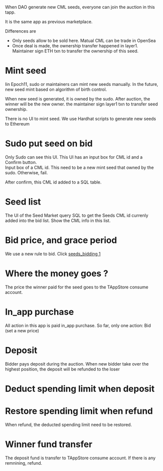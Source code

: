 When DAO generate new CML seeds, everyone can join the auction in this tapp.

It is the same app as previous marketplace.

Differences are

* Only seeds allow to be sold here. Matual CML can be trade in OpenSea
* Once deal is made, the ownership transfer happened in layer1. Maintainer sign ETH txn to transfer the ownership of this seed.

# Mint seed

Iin Epoch11, sudo or maintainers can mint new seeds manually. In the future, new seed mint based on algorithm of birth control.

When new seed is generated, it is owned by the sudo. After auction, the winner will be the new owner. the maintainer sign layer1 txn to transfer seed ownership.

There is no UI to mint seed. We use Hardhat scripts to generate new seeds to Ethereum

# Sudo put seed on bid

Only Sudo can see this UI. This UI has an input box for CML id and a Confirm button.  
Input box of a CML id. This need to be a new mint seed that owned by the sudo. Otherwise, fail.

After confirm, this CML id added to a SQL table.

# Seed list

The UI of the Seed Market query SQL to get the Seeds CML id currenly added into the bid list.
Show the CML info in this list.

# Bid price, and grace period

We use a new rule to bid. Click [seeds_bidding 1](../ideas/seeds_bidding%201.md)

# Where the money goes ?

The price the winner paid for the seed goes to the TAppStore consume account.

# In_app purchase

All action in this app is paid in_app purchase. So far, only one action: Bid (set a new price)

# Deposit

Bidder pays deposit during the auction. When new bidder take over the highest position, the deposit will be refunded to the loser

# Deduct spending limit when deposit

# Restore spending limit when refund

When refund, the deducted spending limit need to be restored.

# Winner fund transfer

The deposit fund is transfer to TAppStore consume account.
If there is any remnining, refund.
